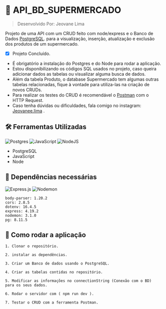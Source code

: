 # :key: API_BD_SUPERMERCADO
 
> Desenvolvido Por: Jeovane Lima

Projeto de uma API com um CRUD feito com node/express e o Banco de Dados [PostgreSQL](https://www.postgresql.org/download/windows/). para a visualização, inserção, atualização e exclusão dos produtos de um supermercado.

- [x] Projeto Concluído.
* É obrigatório a instalação do Postgres e do Node para rodar a aplicação.
* Estou disponibilizando os códigos SQL usados no projeto, caso queira adicionar dados as tabelas ou visualizar alguma busca de dados.
* Além da tabela Produto, o database Supermercado tem algumas outras tabelas relacionadas, fique  à vontade para utiliza-las na criação de novos CRUDs. 
* Para realizar os testes do CRUD é recomendável o [Postman](https://www.postman.com/) com o HTTP Request.
* Caso tenha dúvidas ou dificuldades, fala comigo no instagram: [Jeovanee.lima](https://www.instagram.com/jeovanee.lima/) .

## :hammer_and_wrench:​ Ferramentas Utilizadas
![Postgres](https://img.shields.io/badge/postgres-%23316192.svg?style=for-the-badge&logo=postgresql&logoColor=white) 
![JavaScript](https://img.shields.io/badge/JavaScript-F7DF1E?style=for-the-badge&logo=javascript&logoColor=black)
![NodeJS](https://img.shields.io/badge/node.js-6DA55F?style=for-the-badge&logo=node.js&logoColor=white)

* PostgreSQL
* JavaScript
* Node

## :bell: Dependências necessárias 
![Express.js](https://img.shields.io/badge/express.js-%23404d59.svg?style=for-the-badge&logo=express&logoColor=%2361DAFB)
![Nodemon](https://img.shields.io/badge/NODEMON-%23323330.svg?style=for-the-badge&logo=nodemon&logoColor=%BBDEAD)

```
body-parser: 1.20.2
cors: 2.8.5
dotenv: 16.4.5
express: 4.19.2
nodemon: 3.1.0
pg: 8.11.5
```

## :pushpin: Como rodar a aplicação

```
1. Clonar o repositório.

2. instalar as dependências.

3. Criar um Banco de dados usando o PostgreSQL.

4. Criar as tabelas contidas no repositório.

5. Modificar as informações no connectionString (Conexão com o BD) para os seus dados.

6. Rodar o servidor com ( npm run dev ).

7. Testar o CRUD com a ferramenta Postman.
```
